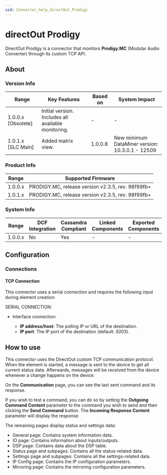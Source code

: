 ```yaml
---
uid: Connector_help_directOut_Prodigy
---
```


# directOut Prodigy

DirectOut Prodigy is a connector that monitors **Prodigy.MC** (Modular Audio Converter) through its custom TCP API.

## About

### Version Info

| Range              | Key Features                                        | Based on | System Impact                                   |
|--------------------|-----------------------------------------------------|----------|-------------------------------------------------|
| 1.0.0.x [Obsolete] | Initial version. Includes all available monitoring. | -        | -                                               |
| 1.0.1.x [SLC Main] | Added matrix view.                                  | 1.0.0.8  | New minimum DataMiner version: 10.3.0.1 - 12509 |

### Product Info

| Range     | Supported Firmware                                |
|-----------|---------------------------------------------------|
| 1.0.0.x   | PRODIGY.MC, release version v2.3.5, rev. 98f99fb+ |
| 1.0.1.x   | PRODIGY.MC, release version v2.3.5, rev. 98f99fb+ |

### System Info

| Range     | DCF Integration     | Cassandra Compliant     | Linked Components     | Exported Components     |
|-----------|---------------------|-------------------------|-----------------------|-------------------------|
| 1.0.0.x   | No                  | Yes                     | -                     | -                       |

## Configuration

### Connections

#### TCP Connection

This connector uses a serial connection and requires the following input during element creation:

SERIAL CONNECTION:

- Interface connection:

  - **IP address/host**: The polling IP or URL of the destination.
  - **IP port**: The IP port of the destination (default: *5003*).

## How to use

This connector uses the DirectOut custom TCP communication protocol. When the element is started, a message is sent to the device to get all current status data. Afterwards, messages will be received from the device whenever a change happens on the device.

On the **Communication** page, you can see the last sent command and its response.

If you wish to test a command, you can do so by setting the **Outgoing Command Content** parameter to the command you wish to send and then clicking the **Send Command** button. The **Incoming Response Content** parameter will display the response.

The remaining pages display status and settings data:

- General page: Contains system information data.
- IO page: Contains information about inputs/outputs.
- DSP page: Contains data about the DSP table.
- Status page and subpages: Contains all the status-related data.
- Settings page and subpages: Contains all the settings-related data.
- IP Config page: Contains the IP configuration parameters.
- Mirroring page: Contains the mirroring configuration parameters.
